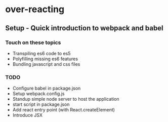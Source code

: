 # over-reacting

## Setup - Quick introduction to webpack and babel

### Touch on these topics

* Transpiling es6 code to es5
* Polyfilling missing es6 features
* Bundling javascript and css files

### TODO

* Configure babel in package.json
* Setup webpack.config.js
* Standup simple node server to host the application
* start script in package.json
* Add react entry point (with React.createElement)
* Introduce JSX